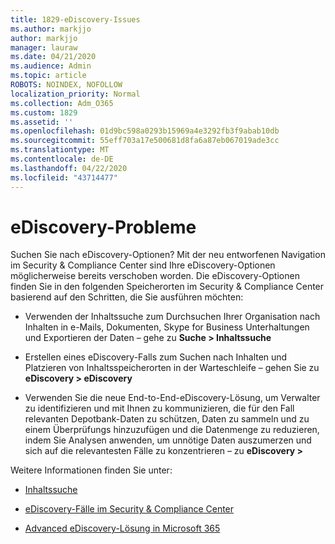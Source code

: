```yaml
---
title: 1829-eDiscovery-Issues
ms.author: markjjo
author: markjjo
manager: lauraw
ms.date: 04/21/2020
ms.audience: Admin
ms.topic: article
ROBOTS: NOINDEX, NOFOLLOW
localization_priority: Normal
ms.collection: Adm_O365
ms.custom: 1829
ms.assetid: ''
ms.openlocfilehash: 01d9bc598a0293b15969a4e3292fb3f9abab10db
ms.sourcegitcommit: 55eff703a17e500681d8fa6a87eb067019ade3cc
ms.translationtype: MT
ms.contentlocale: de-DE
ms.lasthandoff: 04/22/2020
ms.locfileid: "43714477"
---
```

# <a name="ediscovery-issues"></a>eDiscovery-Probleme

Suchen Sie nach eDiscovery-Optionen? Mit der neu entworfenen Navigation im Security & Compliance Center sind Ihre eDiscovery-Optionen möglicherweise bereits verschoben worden.  Die eDiscovery-Optionen finden Sie in den folgenden Speicherorten im Security & Compliance Center basierend auf den Schritten, die Sie ausführen möchten:

- Verwenden der Inhaltssuche zum Durchsuchen Ihrer Organisation nach Inhalten in e-Mails, Dokumenten, Skype for Business Unterhaltungen und Exportieren der Daten – gehe zu **Suche > Inhaltssuche**

- Erstellen eines eDiscovery-Falls zum Suchen nach Inhalten und Platzieren von Inhaltsspeicherorten in der Warteschleife – gehen Sie zu **eDiscovery > eDiscovery**

- Verwenden Sie die neue End-to-End-eDiscovery-Lösung, um Verwalter zu identifizieren und mit Ihnen zu kommunizieren, die für den Fall relevanten Depotbank-Daten zu schützen, Daten zu sammeln und zu einem Überprüfungs hinzuzufügen und die Datenmenge zu reduzieren, indem Sie Analysen anwenden, um unnötige Daten auszumerzen und sich auf die relevantesten Fälle zu konzentrieren – zu **eDiscovery >**

Weitere Informationen finden Sie unter:

- [Inhaltssuche](https://docs.microsoft.com/office365/securitycompliance/content-search)

- [eDiscovery-Fälle im Security & Compliance Center](https://docs.microsoft.com/office365/securitycompliance/ediscovery-cases)

- [Advanced eDiscovery-Lösung in Microsoft 365](https://docs.microsoft.com/office365/securitycompliance/compliance20/overview-ediscovery-20)

